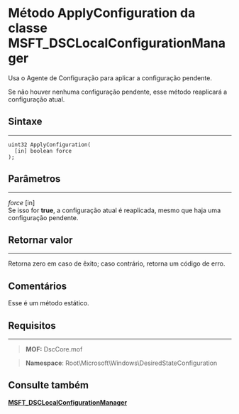 
# Método ApplyConfiguration da classe MSFT_DSCLocalConfigurationManager

Usa o Agente de Configuração para aplicar a configuração pendente. 

Se não houver nenhuma configuração pendente, esse método reaplicará a configuração atual.


## Sintaxe
------

```mof
uint32 ApplyConfiguration(
  [in] boolean force
);
```

## Parâmetros
----------

*force* \[in\]  
Se isso for **true**, a configuração atual é reaplicada, mesmo que haja uma configuração pendente.

## Retornar valor
------------

Retorna zero em caso de êxito; caso contrário, retorna um código de erro.

## Comentários

Esse é um método estático.

## Requisitos
------------
>**MOF:** DscCore.mof

>**Namespace**: Root\Microsoft\Windows\DesiredStateConfiguration


## Consulte também


[**MSFT_DSCLocalConfigurationManager**](msft-dsclocalconfigurationmanager.md)

 

 





<!--HONumber=Apr16_HO2-->


